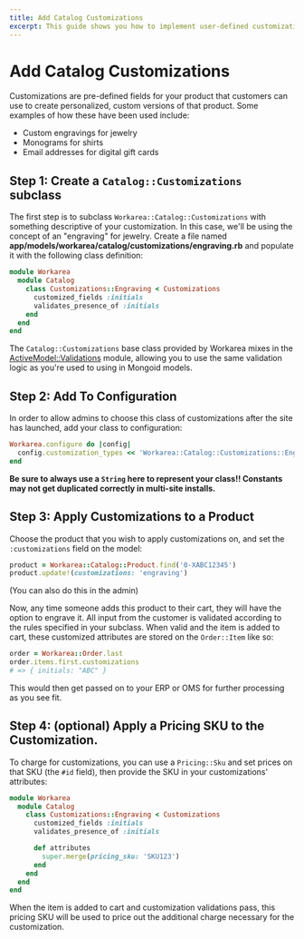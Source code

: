 ```yaml
---
title: Add Catalog Customizations
excerpt: This guide shows you how to implement user-defined customizations for the products in your catalog.
---
```


# Add Catalog Customizations

Customizations are pre-defined fields for your product that customers can use
to create personalized, custom versions of that product. Some examples of how
these have been used include:

* Custom engravings for jewelry
* Monograms for shirts
* Email addresses for digital gift cards 

## Step 1: Create a `Catalog::Customizations` subclass

The first step is to subclass `Workarea::Catalog::Customizations` with
something descriptive of your customization. In this case, we'll be using the
concept of an "engraving" for jewelry. Create a file named
**app/models/workarea/catalog/customizations/engraving.rb** and populate it
with the following class definition:

```ruby
module Workarea
  module Catalog
    class Customizations::Engraving < Customizations
      customized_fields :initials
      validates_presence_of :initials
    end
  end
end
```

The `Catalog::Customizations` base class provided by Workarea mixes in the
[ActiveModel::Validations](https://guides.rubyonrails.org/active_record_validations.html)
module, allowing you to use the same validation logic as you're used to using
in Mongoid models.

## Step 2: Add To Configuration

In order to allow admins to choose this class of customizations after the site
has launched, add your class to configuration:

```ruby
Workarea.configure do |config|
  config.customization_types << 'Workarea::Catalog::Customizations::Engraving'
end
```

**Be sure to always use a `String` here to represent your class!! Constants may
not get duplicated correctly in multi-site installs.**

## Step 3: Apply Customizations to a Product

Choose the product that you wish to apply customizations on, and set the
`:customizations` field on the model:

```ruby
product = Workarea::Catalog::Product.find('0-XABC12345')
product.update!(customizations: 'engraving')
```

(You can also do this in the admin)

Now, any time someone adds this product to their cart, they will have the option to engrave
it. All input from the customer is validated according to the rules specified
in your subclass. When valid and the item is added to cart, these customized
attributes are stored on the `Order::Item` like so:

```ruby
order = Workarea::Order.last
order.items.first.customizations
# => { initials: "ABC" }
```

This would then get passed on to your ERP or OMS for further processing as you
see fit.

## Step 4: (optional) Apply a Pricing SKU to the Customization.

To charge for customizations, you can use a `Pricing::Sku` and set prices on
that SKU (the `#id` field), then provide the SKU in your customizations'
attributes:

```ruby
module Workarea
  module Catalog
    class Customizations::Engraving < Customizations
      customized_fields :initials
      validates_presence_of :initials

      def attributes
        super.merge(pricing_sku: 'SKU123')
      end
    end
  end
end
```

When the item is added to cart and customization validations pass, this pricing
SKU will be used to price out the additional charge necessary for the
customization.
